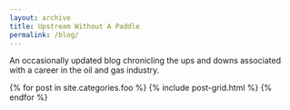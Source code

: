 ```yaml
---
layout: archive
title: Upstream Without A Paddle
permalink: /blog/
---
```


An occasionally updated blog chronicling the ups and downs associated with a career in the oil and gas industry.

<div class="tiles">
{% for post in site.categories.foo %}
  {% include post-grid.html %}
{% endfor %}
</div><!-- /.tiles -->
